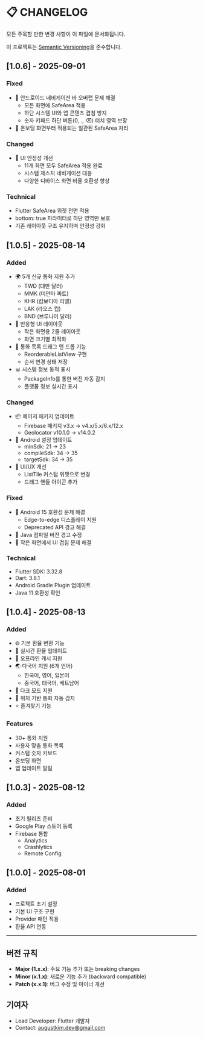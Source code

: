 # 📋 CHANGELOG

모든 주목할 만한 변경 사항이 이 파일에 문서화됩니다.

이 프로젝트는 [Semantic Versioning](https://semver.org/spec/v2.0.0.html)을 준수합니다.

## [1.0.6] - 2025-09-01

### Fixed
- 🐛 안드로이드 네비게이션 바 오버랩 문제 해결
  - 모든 화면에 SafeArea 적용
  - 하단 시스템 UI와 앱 콘텐츠 겹침 방지
  - 숫자 키패드 하단 버튼(0, ., ⌫) 터치 영역 보장
- 📱 온보딩 화면부터 적용되는 일관된 SafeArea 처리
  
### Changed
- 🎨 UI 안정성 개선
  - 11개 화면 모두 SafeArea 적용 완료
  - 시스템 제스처 네비게이션 대응
  - 다양한 디바이스 화면 비율 호환성 향상

### Technical
- Flutter SafeArea 위젯 전면 적용
- bottom: true 파라미터로 하단 영역만 보호
- 기존 레이아웃 구조 유지하며 안정성 강화

## [1.0.5] - 2025-08-14

### Added
- 🌍 5개 신규 통화 지원 추가
  - TWD (대만 달러)
  - MMK (미얀마 짜트)
  - KHR (캄보디아 리엘)
  - LAK (라오스 킵)
  - BND (브루나이 달러)
- 📱 반응형 UI 레이아웃
  - 작은 화면용 2줄 레이아웃
  - 화면 크기별 최적화
- 🔄 통화 목록 드래그 앤 드롭 기능
  - ReorderableListView 구현
  - 순서 변경 상태 저장
- 📊 시스템 정보 동적 표시
  - PackageInfo를 통한 버전 자동 감지
  - 플랫폼 정보 실시간 표시

### Changed
- 📦 메이저 패키지 업데이트
  - Firebase 패키지 v3.x → v4.x/5.x/6.x/12.x
  - Geolocator v10.1.0 → v14.0.2
- 🤖 Android 설정 업데이트
  - minSdk: 21 → 23
  - compileSdk: 34 → 35
  - targetSdk: 34 → 35
- 🎨 UI/UX 개선
  - ListTile 커스텀 위젯으로 변경
  - 드래그 핸들 아이콘 추가

### Fixed
- 🐛 Android 15 호환성 문제 해결
  - Edge-to-edge 디스플레이 지원
  - Deprecated API 경고 해결
- 🔧 Java 컴파일 버전 경고 수정
- 📱 작은 화면에서 UI 겹침 문제 해결

### Technical
- Flutter SDK: 3.32.8
- Dart: 3.8.1
- Android Gradle Plugin 업데이트
- Java 11 호환성 확인

## [1.0.4] - 2025-08-13

### Added
- 🌐 기본 환율 변환 기능
- 🔄 실시간 환율 업데이트
- 💾 오프라인 캐시 지원
- 🌏 다국어 지원 (6개 언어)
  - 한국어, 영어, 일본어
  - 중국어, 태국어, 베트남어
- 🌙 다크 모드 지원
- 📍 위치 기반 통화 자동 감지
- ⭐ 즐겨찾기 기능

### Features
- 30+ 통화 지원
- 사용자 맞춤 통화 목록
- 커스텀 숫자 키보드
- 온보딩 화면
- 앱 업데이트 알림

## [1.0.3] - 2025-08-12

### Added
- 초기 릴리즈 준비
- Google Play 스토어 등록
- Firebase 통합
  - Analytics
  - Crashlytics
  - Remote Config

## [1.0.0] - 2025-08-01

### Added
- 프로젝트 초기 설정
- 기본 UI 구조 구현
- Provider 패턴 적용
- 환율 API 연동

---

## 버전 규칙

- **Major (1.x.x)**: 주요 기능 추가 또는 breaking changes
- **Minor (x.1.x)**: 새로운 기능 추가 (backward compatible)
- **Patch (x.x.1)**: 버그 수정 및 마이너 개선

## 기여자

- Lead Developer: Flutter 개발자
- Contact: augustkim.dev@gmail.com